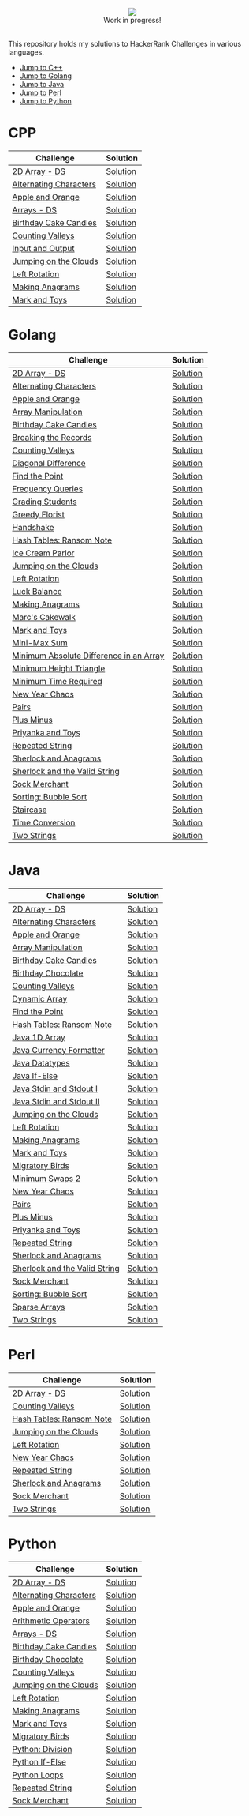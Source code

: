 <p align="center">
  <img src="https://i.imgur.com/gNY4w2P.png"><br>
  Work in progress!
  </p>

\
This repository holds my solutions to HackerRank Challenges in various languages.

* [Jump to C++](#cpp)
* [Jump to Golang](#golang)
* [Jump to Java](#java)
* [Jump to Perl](#perl)
* [Jump to Python](#python)

# CPP
| Challenge | Solution |
| --------- | -------- |
| [2D Array - DS](https://www.hackerrank.com/challenges/2d-array) | [Solution](https://github.com/cctay/HackerRank-Solutions/blob/master/C%2B%2B/2D%20Array%20-%20DS.cpp) |
| [Alternating Characters](https://www.hackerrank.com/challenges/alternating-characters) | [Solution](https://github.com/cctay/HackerRank-Solutions/blob/master/C%2B%2B/Alternating%20Characters.cpp) |
| [Apple and Orange](https://www.hackerrank.com/challenges/apple-and-orange) | [Solution](https://github.com/cctay/HackerRank-Solutions/blob/master/C%2B%2B/Apple%20and%20Orange) |
| [Arrays - DS](https://www.hackerrank.com/challenges/arrays-ds) | [Solution](https://github.com/cctay/HackerRank-Solutions/blob/master/C%2B%2B/Arrays%20-%20DS) |
| [Birthday Cake Candles](https://www.hackerrank.com/challenges/birthday-cake-candles) | [Solution](https://github.com/cctay/HackerRank-Solutions/blob/master/C%2B%2B/Birthday%20Cake%20Candles.cpp) |
| [Counting Valleys](https://www.hackerrank.com/challenges/counting-valleys) | [Solution](https://github.com/cctay/HackerRank-Solutions/blob/master/C%2B%2B/Counting%20Valleys.cpp) |
| [Input and Output](https://www.hackerrank.com/challenges/cpp-input-and-output) | [Solution](https://github.com/cctay/HackerRank-Solutions/blob/master/C%2B%2B/Input%20and%20Output.cpp) |
| [Jumping on the Clouds](https://www.hackerrank.com/challenges/jumping-on-the-clouds) | [Solution](https://github.com/cctay/HackerRank-Solutions/blob/master/C%2B%2B/Jumping%20on%20the%20Clouds.cpp) |
| [Left Rotation](https://www.hackerrank.com/challenges/array-left-rotation) | [Solution](https://github.com/cctay/HackerRank-Solutions/blob/master/C%2B%2B/Left%20Rotation.cpp) |
| [Making Anagrams](https://www.hackerrank.com/challenges/making-anagrams) | [Solution](https://github.com/cctay/HackerRank-Solutions/blob/master/C%2B%2B/Making%20Anagrams.cpp) |
| [Mark and Toys](https://www.hackerrank.com/challenges/mark-and-toys) | [Solution](https://github.com/cctay/HackerRank-Solutions/blob/master/C%2B%2B/Mark%20and%20Toys.cpp) |

# Golang
| Challenge | Solution |
| --------- | -------- |
| [2D Array - DS](https://www.hackerrank.com/challenges/2d-array) | [Solution](https://github.com/cctay/HackerRank-Solutions/blob/master/Golang/2D%20Array%20-%20DS.go) |
| [Alternating Characters](https://www.hackerrank.com/challenges/alternating-characters) | [Solution](https://github.com/cctay/HackerRank-Solutions/blob/master/Golang/Alternating%20Characters.go) |
| [Apple and Orange](https://www.hackerrank.com/challenges/apple-and-orange) | [Solution](https://github.com/cctay/HackerRank-Solutions/blob/master/Golang/Apple%20and%20Orange.go) |
| [Array Manipulation](https://www.hackerrank.com/challenges/crush) | [Solution](https://github.com/cctay/HackerRank-Solutions/blob/master/Golang/Array%20Manipulation.go) |
| [Birthday Cake Candles](https://www.hackerrank.com/challenges/birthday-cake-candles) | [Solution](https://github.com/cctay/HackerRank-Solutions/blob/master/Golang/Birthday%20Cake%20Candles.go) |
| [Breaking the Records](https://www.hackerrank.com/challenges/breaking-best-and-worst-records) | [Solution](https://github.com/cctay/HackerRank-Solutions/blob/master/Golang/Breaking%20The%20Records.go) |
| [Counting Valleys](https://www.hackerrank.com/challenges/counting-valleys) | [Solution](https://github.com/cctay/HackerRank-Solutions/blob/master/Golang/Counting%20Valleys.go) |
| [Diagonal Difference](https://www.hackerrank.com/challenges/diagonal-difference) | [Solution](https://github.com/cctay/HackerRank-Solutions/blob/master/Golang/Diagonal%20Difference.go) |
| [Find the Point](https://www.hackerrank.com/challenges/find-point) | [Solution](https://github.com/cctay/HackerRank-Solutions/blob/master/Golang/Find%20The%20Point.go) |
| [Frequency Queries](https://www.hackerrank.com/challenges/frequency-queries) | [Solution](https://github.com/cctay/HackerRank-Solutions/blob/master/Golang/Frequency%20Queries.go) |
| [Grading Students](https://www.hackerrank.com/challenges/grading) | [Solution](https://github.com/cctay/HackerRank-Solutions/blob/master/Golang/Grading%20Students.go) |
| [Greedy Florist](https://www.hackerrank.com/challenges/greedy-florist) | [Solution](https://github.com/cctay/HackerRank-Solutions/blob/master/Golang/Greedy%20Florist.go) |
| [Handshake](https://www.hackerrank.com/challenges/handshake) | [Solution](https://github.com/cctay/HackerRank-Solutions/blob/master/Golang/Handshake.go) |
| [Hash Tables: Ransom Note](https://www.hackerrank.com/challenges/ctci-ransom-note) | [Solution](https://github.com/cctay/HackerRank-Solutions/blob/master/Golang/Ransom%20Note.go) |
| [Ice Cream Parlor](https://www.hackerrank.com/challenges/icecream-parlor) | [Solution](https://github.com/cctay/HackerRank-Solutions/blob/master/Golang/Ice%20Cream%20Parlor.go) |
| [Jumping on the Clouds](https://www.hackerrank.com/challenges/jumping-on-the-clouds) | [Solution](https://github.com/cctay/HackerRank-Solutions/blob/master/Golang/Jumping%20on%20the%20Clouds.go) |
| [Left Rotation](https://www.hackerrank.com/challenges/array-left-rotation) | [Solution](https://github.com/cctay/HackerRank-Solutions/blob/master/Golang/Left%20Rotation.go) |
| [Luck Balance](https://www.hackerrank.com/challenges/luck-balance) | [Solution](https://github.com/cctay/HackerRank-Solutions/blob/master/Golang/Luck%20Balance.go) |
| [Making Anagrams](https://www.hackerrank.com/challenges/making-anagrams) | [Solution](https://github.com/cctay/HackerRank-Solutions/blob/master/Golang/Making%20Anagrams.go) |
| [Marc's Cakewalk](https://www.hackerrank.com/challenges/marcs-cakewalk) | [Solution](https://github.com/cctay/HackerRank-Solutions/blob/master/Golang/Marc's%20Cakewalk.go) |
| [Mark and Toys](https://www.hackerrank.com/challenges/mark-and-toys) | [Solution](https://github.com/cctay/HackerRank-Solutions/blob/master/Golang/Mark%20and%20Toys.go) |
| [Mini-Max Sum](https://www.hackerrank.com/challenges/mini-max-sum) | [Solution](https://github.com/cctay/HackerRank-Solutions/blob/master/Golang/Min%20Max%20Sum.go) |
| [Minimum Absolute Difference in an Array](https://www.hackerrank.com/challenges/minimum-absolute-difference-in-an-array) | [Solution](https://github.com/cctay/HackerRank-Solutions/blob/master/Golang/Minimum%20Absolute%20Difference%20in%20Array.go) |
| [Minimum Height Triangle](https://www.hackerrank.com/challenges/lowest-triangle) | [Solution](https://github.com/cctay/HackerRank-Solutions/blob/master/Golang/Minimum%20Height%20Triangle.go) |
| [Minimum Time Required](https://www.hackerrank.com/challenges/minimum-time-required) | [Solution](https://github.com/cctay/HackerRank-Solutions/blob/master/Golang/Minimum%20Time%20Required.go) |
| [New Year Chaos](https://www.hackerrank.com/challenges/new-year-chaos) | [Solution](https://github.com/cctay/HackerRank-Solutions/blob/master/Golang/New%20Year%20Chaos.go) |
| [Pairs](https://www.hackerrank.com/challenges/pairs) | [Solution](https://github.com/cctay/HackerRank-Solutions/blob/master/Golang/Pairs.go) |
| [Plus Minus](https://www.hackerrank.com/challenges/plus-minus) | [Solution](https://github.com/cctay/HackerRank-Solutions/blob/master/Golang/Plus%20Minus.go) |
| [Priyanka and Toys](https://www.hackerrank.com/challenges/priyanka-and-toys) | [Solution](https://github.com/cctay/HackerRank-Solutions/blob/master/Golang/Priyanka%20and%20Toys.go) |
| [Repeated String](https://www.hackerrank.com/challenges/repeated-string) | [Solution](https://github.com/cctay/HackerRank-Solutions/blob/master/Golang/Repeated%20String.go) |
| [Sherlock and Anagrams](https://www.hackerrank.com/challenges/sherlock-and-anagrams) | [Solution](https://github.com/cctay/HackerRank-Solutions/blob/master/Golang/Sherlock%20and%20Anagrams.go) |
| [Sherlock and the Valid String](https://www.hackerrank.com/challenges/sherlock-and-valid-string) | [Solution](https://github.com/cctay/HackerRank-Solutions/blob/master/Golang/Sherlock%20and%20the%20Valid%20String.go) |
| [Sock Merchant](https://www.hackerrank.com/challenges/sock-merchant) | [Solution](https://github.com/cctay/HackerRank-Solutions/blob/master/Golang/Sock%20Merchant.go) |
| [Sorting: Bubble Sort](https://www.hackerrank.com/challenges/ctci-bubble-sort) | [Solution](https://github.com/cctay/HackerRank-Solutions/blob/master/Golang/Sorting:%20Bubble%20Sort.go) |
| [Staircase](https://www.hackerrank.com/challenges/staircase) | [Solution](https://github.com/cctay/HackerRank-Solutions/blob/master/Golang/Staircase.go) |
| [Time Conversion](https://www.hackerrank.com/challenges/time-conversion) | [Solution](https://github.com/cctay/HackerRank-Solutions/blob/master/Golang/Time%20Conversion.go) |
| [Two Strings](https://www.hackerrank.com/challenges/two-strings) | [Solution](https://github.com/cctay/HackerRank-Solutions/blob/master/Golang/Two%20Strings.go) |

# Java
| Challenge | Solution |
| --------- | -------- |
| [2D Array - DS](https://www.hackerrank.com/challenges/2d-array) | [Solution](https://github.com/cctay/HackerRank-Solutions/blob/master/Java/2D%20Array%20-%20DS.java) |
| [Alternating Characters](https://www.hackerrank.com/challenges/alternating-characters) | [Solution](https://github.com/cctay/HackerRank-Solutions/blob/master/Java/Alternating%20Characters.java) |
| [Apple and Orange](https://www.hackerrank.com/challenges/apple-and-orange) | [Solution](https://github.com/cctay/HackerRank-Solutions/blob/master/Java/Apple%20and%20Orange.java) |
| [Array Manipulation](https://www.hackerrank.com/challenges/crush) | [Solution](https://github.com/cctay/HackerRank-Solutions/blob/master/Java/Array%20Manipulation.java) |
| [Birthday Cake Candles](https://www.hackerrank.com/challenges/birthday-cake-candles) | [Solution](https://github.com/cctay/HackerRank-Solutions/blob/master/Java/Birthday%20Cake%20Candles.java) |
| [Birthday Chocolate](https://www.hackerrank.com/challenges/the-birthday-bar) | [Solution](https://github.com/cctay/HackerRank-Solutions/blob/master/Java/Birthday%20Chocolate.java) |
| [Counting Valleys](https://www.hackerrank.com/challenges/counting-valleys) | [Solution](https://github.com/cctay/HackerRank-Solutions/blob/master/Java/Counting%20Valleys.java) |
| [Dynamic Array](https://www.hackerrank.com/challenges/dynamic-array) | [Solution](https://github.com/cctay/HackerRank-Solutions/blob/master/Java/Dynamic%20Array.java) |
| [Find the Point](https://www.hackerrank.com/challenges/find-point) | [Solution](https://github.com/cctay/HackerRank-Solutions/blob/master/Java/Find%20The%20Point.java) |
| [Hash Tables: Ransom Note](https://www.hackerrank.com/challenges/ctci-ransom-note) | [Solution](https://github.com/cctay/HackerRank-Solutions/blob/master/Java/Ransom%20Note.java) |
| [Java 1D Array](https://www.hackerrank.com/challenges/java-1d-array-introduction) | [Solution](https://github.com/cctay/HackerRank-Solutions/blob/master/Java/Java%201D%20Array.java) |
| [Java Currency Formatter](https://www.hackerrank.com/challenges/java-currency-formatter) | [Solution](https://github.com/cctay/HackerRank-Solutions/blob/master/Java/Java%20Currency%20Formatter.java) |
| [Java Datatypes](https://www.hackerrank.com/challenges/java-datatypes) | [Solution](https://github.com/cctay/HackerRank-Solutions/blob/master/Java/Java%20Datatypes.java) |
| [Java If-Else](https://www.hackerrank.com/challenges/java-if-else) | [Solution](https://github.com/cctay/HackerRank-Solutions/blob/master/Java/Java%20If-Else.java) |
| [Java Stdin and Stdout I](https://www.hackerrank.com/challenges/java-stdin-and-stdout-1) | [Solution](https://github.com/cctay/HackerRank-Solutions/blob/master/Java/Java%20Stdin%20and%20Stdout%20I.java) |
| [Java Stdin and Stdout II](https://www.hackerrank.com/challenges/java-stdin-stdout) | [Solution](https://github.com/cctay/HackerRank-Solutions/blob/master/Java/Java%20Stdin%20and%20Stdout%20II.java) |
| [Jumping on the Clouds](https://www.hackerrank.com/challenges/jumping-on-the-clouds) | [Solution](https://github.com/cctay/HackerRank-Solutions/blob/master/Java/Jumping%20on%20the%20Clouds.java) |
| [Left Rotation](https://www.hackerrank.com/challenges/array-left-rotation) | [Solution](https://github.com/cctay/HackerRank-Solutions/blob/master/Java/Left%20Rotation.java) |
| [Making Anagrams](https://www.hackerrank.com/challenges/making-anagrams) | [Solution](https://github.com/cctay/HackerRank-Solutions/blob/master/Java/Making%20Anagrams.java) |
| [Mark and Toys](https://www.hackerrank.com/challenges/mark-and-toys) | [Solution](https://github.com/cctay/HackerRank-Solutions/blob/master/Java/Mark%20and%20Toys.java) |
| [Migratory Birds](https://www.hackerrank.com/challenges/migratory-birds) | [Solution](https://github.com/cctay/HackerRank-Solutions/blob/master/Java/Migratory%20Birds.java) |
| [Minimum Swaps 2](https://www.hackerrank.com/challenges/minimum-swaps-2) | [Solution](https://github.com/cctay/HackerRank-Solutions/blob/master/Java/Minimum%20Swaps%202.java) |
| [New Year Chaos](https://www.hackerrank.com/challenges/new-year-chaos) | [Solution](https://github.com/cctay/HackerRank-Solutions/blob/master/Java/New%20Year%20Chaos.java) |
| [Pairs](https://www.hackerrank.com/challenges/pairs) | [Solution](https://github.com/cctay/HackerRank-Solutions/blob/master/Java/Pairs.java) |
| [Plus Minus](https://www.hackerrank.com/challenges/plus-minus) | [Solution](https://github.com/cctay/HackerRank-Solutions/blob/master/Java/Plus%20Minus.java) |
| [Priyanka and Toys](https://www.hackerrank.com/challenges/priyanka-and-toys) | [Solution](https://github.com/cctay/HackerRank-Solutions/blob/master/Java/Priyanka%20and%20Toys.java) |
| [Repeated String](https://www.hackerrank.com/challenges/repeated-string) | [Solution](https://github.com/cctay/HackerRank-Solutions/blob/master/Java/Repeated%20String.java) |
| [Sherlock and Anagrams](https://www.hackerrank.com/challenges/sherlock-and-anagrams) | [Solution](https://github.com/cctay/HackerRank-Solutions/blob/master/Java/Sherlock%20and%20Anagrams.java) |
| [Sherlock and the Valid String](https://www.hackerrank.com/challenges/sherlock-and-valid-string) | [Solution](https://github.com/cctay/HackerRank-Solutions/blob/master/Java/Sherlock%20and%20the%20Valid%20String.java) |
| [Sock Merchant](https://www.hackerrank.com/challenges/sock-merchant) | [Solution](https://github.com/cctay/HackerRank-Solutions/blob/master/Java/Sock%20Merchant.java) |
| [Sorting: Bubble Sort](https://www.hackerrank.com/challenges/ctci-bubble-sort) | [Solution](https://github.com/cctay/HackerRank-Solutions/blob/master/Java/Bubble%20Sort.java) |
| [Sparse Arrays](https://www.hackerrank.com/challenges/sparse-arrays) | [Solution](https://github.com/cctay/HackerRank-Solutions/blob/master/Java/Sparse%20Arrays.java) |
| [Two Strings](https://www.hackerrank.com/challenges/two-strings) | [Solution](https://github.com/cctay/HackerRank-Solutions/blob/master/Java/Two%20Strings.java) |

# Perl
| Challenge | Solution |
| --------- | -------- |
| [2D Array - DS](https://www.hackerrank.com/challenges/2d-array) | [Solution](https://github.com/cctay/HackerRank-Solutions/blob/master/Perl/2D%20Array%20-%20DS.pl) |
| [Counting Valleys](https://www.hackerrank.com/challenges/counting-valleys) | [Solution](https://github.com/cctay/HackerRank-Solutions/blob/master/Perl/Counting%20Valleys.pl) |
| [Hash Tables: Ransom Note](https://www.hackerrank.com/challenges/ctci-ransom-note) | [Solution](https://github.com/cctay/HackerRank-Solutions/blob/master/Perl/Ransom%20Note.pl) |
| [Jumping on the Clouds](https://www.hackerrank.com/challenges/jumping-on-the-clouds) | [Solution](https://github.com/cctay/HackerRank-Solutions/blob/master/Perl/Jumping%20on%20the%20Clouds.pl) |
| [Left Rotation](https://www.hackerrank.com/challenges/array-left-rotation) | [Solution](https://github.com/cctay/HackerRank-Solutions/blob/master/Perl/Left%20Rotation.pl) |
| [New Year Chaos](https://www.hackerrank.com/challenges/new-year-chaos) | [Solution](https://github.com/cctay/HackerRank-Solutions/blob/master/Perl/New%20Year%20Chaos.pl) |
| [Repeated String](https://www.hackerrank.com/challenges/repeated-string) | [Solution](https://github.com/cctay/HackerRank-Solutions/blob/master/Perl/Repeated%20String.pl) |
| [Sherlock and Anagrams](https://www.hackerrank.com/challenges/sherlock-and-anagrams) | [Solution](https://github.com/cctay/HackerRank-Solutions/blob/master/Perl/Sherlock%20and%20Anagrams.pl) |
| [Sock Merchant](https://www.hackerrank.com/challenges/sock-merchant) | [Solution](https://github.com/cctay/HackerRank-Solutions/blob/master/Perl/Sock%20Merchant.pl) |
| [Two Strings](https://www.hackerrank.com/challenges/two-strings) | [Solution](https://github.com/cctay/HackerRank-Solutions/blob/master/Perl/Two%20Strings.pl) |

# Python
| Challenge | Solution |
| --------- | -------- |
| [2D Array - DS](https://www.hackerrank.com/challenges/2d-array) | [Solution](https://github.com/cctay/HackerRank-Solutions/blob/master/Python/2D%20Array%20-%20DS.py) |
| [Alternating Characters](https://www.hackerrank.com/challenges/alternating-characters) | [Solution](https://github.com/cctay/HackerRank-Solutions/blob/master/Python/Alternating%20Characters.py) |
| [Apple and Orange](https://www.hackerrank.com/challenges/apple-and-orange) | [Solution](https://github.com/cctay/HackerRank-Solutions/blob/master/Python/Apple%20and%20Orange.py) |
| [Arithmetic Operators](https://www.hackerrank.com/challenges/python-arithmetic-operators) | [Solution](https://github.com/cctay/HackerRank-Solutions/blob/master/Python/Arithmetic%20Operators.py) |
| [Arrays - DS](https://www.hackerrank.com/challenges/arrays-ds) | [Solution](https://github.com/cctay/HackerRank-Solutions/blob/master/Python/Arrays%20-%20DS.py) |
| [Birthday Cake Candles](https://www.hackerrank.com/challenges/birthday-cake-candles) | [Solution](https://github.com/cctay/HackerRank-Solutions/blob/master/Python/Birthday%20Cake%20Candles.py) |
| [Birthday Chocolate](https://www.hackerrank.com/challenges/the-birthday-bar) | [Solution](https://github.com/cctay/HackerRank-Solutions/blob/master/Python/Birthday%20Chocolate.py) |
| [Counting Valleys](https://www.hackerrank.com/challenges/counting-valleys) | [Solution](https://github.com/cctay/HackerRank-Solutions/blob/master/Python/Counting%20Valleys.py) |
| [Jumping on the Clouds](https://www.hackerrank.com/challenges/jumping-on-the-clouds) | [Solution](https://github.com/cctay/HackerRank-Solutions/blob/master/Python/Jumping%20on%20the%20Clouds.py) |
| [Left Rotation](https://www.hackerrank.com/challenges/array-left-rotation) | [Solution](https://github.com/cctay/HackerRank-Solutions/blob/master/Python/Left%20Rotation.py) |
| [Making Anagrams](https://www.hackerrank.com/challenges/making-anagrams) | [Solution](https://github.com/cctay/HackerRank-Solutions/blob/master/Python/Making%20Anagrams.py) |
| [Mark and Toys](https://www.hackerrank.com/challenges/mark-and-toys) | [Solution](https://github.com/cctay/HackerRank-Solutions/blob/master/Python/Mark%20and%20Toys.py) |
| [Migratory Birds](https://www.hackerrank.com/challenges/migratory-birds) | [Solution](https://github.com/cctay/HackerRank-Solutions/blob/master/Python/Migratory%20Birds.py) |
| [Python: Division](https://www.hackerrank.com/challenges/python-division) | [Solution](https://github.com/cctay/HackerRank-Solutions/blob/master/Python/Python%20Division.py) |
| [Python If-Else](https://www.hackerrank.com/challenges/py-if-else) | [Solution](https://github.com/cctay/HackerRank-Solutions/blob/master/Python/Python%20If-Else.py) |
| [Python Loops](https://www.hackerrank.com/challenges/python-loops) | [Solution](https://github.com/cctay/HackerRank-Solutions/blob/master/Python/Loops.py) |
| [Repeated String](https://www.hackerrank.com/challenges/repeated-string) | [Solution](https://github.com/cctay/HackerRank-Solutions/blob/master/Python/Repeated%20String.py) |
| [Sock Merchant](https://www.hackerrank.com/challenges/sock-merchant) | [Solution](https://github.com/cctay/HackerRank-Solutions/blob/master/Python/Sock%20Merchant.py) |
